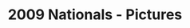 ---
layout: page
permalink: /history/2009/nationals/pictures/
title: "2009 Nationals - Pictures"
menubar_toc: true
menubar_toc_static:
- items:
  - name: 2009 Season
    link: /history/2009/
    icon: fas fa-home
  - name: 2009 Nationals
    link: /history/2009/nationals
    icon: fas fa-globe-americas
gallery_static:
- title: The Banquet
  images:
    - link: /assets/2009/memories/banquet/Awards.jpg
      description: Awards
    - link: /assets/2009/memories/banquet/Owasso.jpg
      description: First Place Champ Team Owasso
    - link: /assets/2009/memories/banquet/Bothell.jpg
      description: Second Place Champ Team Bothell
    - link: /assets/2009/memories/banquet/Orlando.jpg
      description: Third Place Champ Team Orlando
    - link: /assets/2009/memories/banquet/James_River.jpg
      description: Fourth Place Champ Team James River
    - link: /assets/2009/memories/banquet/Champ_Individuals.jpg
      description: Champ Individuals
    - link: /assets/2009/memories/banquet/Menominee.jpg
      description: First Place Challenger Team Menominee
    - link: /assets/2009/memories/banquet/Nyssa.jpg
      description: Second Place Challenger Team Nyssa
    - link: /assets/2009/memories/banquet/Montgomery.jpg
      description: Third Place Challenger Team Montgomery
    - link: /assets/2009/memories/banquet/Challenger_Individuals.jpg
      description: Challenger Invidiuals
    - link: /assets/2009/memories/banquet/Seniors_Banquet.jpg
      description: Seniors
    - link: /assets/2009/memories/banquet/Boy_Girl_1.jpg
      description: Boy-Girl Quiz
    - link: /assets/2009/memories/banquet/Boy_Girl_Blake.jpg
      description: Blake Porter in the Boy-Girl Quiz
    - link: /assets/2009/memories/banquet/Braeswood_Banquet.jpg
      description: The Braeswood Team
    - link: /assets/2009/memories/banquet/Bryan_Rap.jpg
      description: Bryan Turner, the Rapper
    - link: /assets/2009/memories/banquet/Lorna_Rap.jpg
      description: Lorna Albanese, the Rapper
    - link: /assets/2009/memories/banquet/Rappers_1.jpg
      description: Rappers
    - link: /assets/2009/memories/banquet/Rappers_2.jpg
      description: Rappers
    - link: /assets/2009/memories/banquet/Rappers_3.jpg
      description: Rappers
    - link: /assets/2009/memories/banquet/East_West_1.jpg
      description: East-West Quiz 1
    - link: /assets/2009/memories/banquet/East_West_2.jpg
      description: East-West Quiz 2
    - link: /assets/2009/memories/banquet/East_West_3.jpg
      description: East-West Quiz 3
    - link: /assets/2009/memories/banquet/East_West_4.jpg
      description: East-West Quiz 4
    - link: /assets/2009/memories/banquet/East_West_5.jpg
      description: East-West Quiz 5
    - link: /assets/2009/memories/banquet/East_West_Abbey.jpg
      description: Abby Rogers in the East-West Quiz
    - link: /assets/2009/memories/banquet/East_West_Brandon.jpg
      description: Brandon Duffy in the East-West Quiz
    - link: /assets/2009/memories/banquet/East_West_Hannah.jpg
      description: Hannah Swanson in the East-West Quiz
---